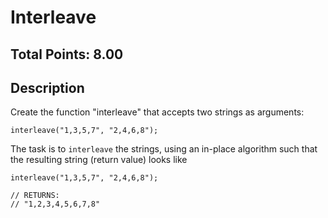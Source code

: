 # Interleave

## Total Points: 8.00

## Description

Create the function "interleave" that accepts two strings as arguments:

```
interleave("1,3,5,7", "2,4,6,8");
```

The task is to `interleave` the strings, using an in-place algorithm such that the resulting string (return value) looks like

```
interleave("1,3,5,7", "2,4,6,8");

// RETURNS:
// "1,2,3,4,5,6,7,8"

```
